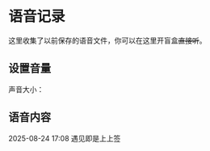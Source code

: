 # 语音记录

<script setup lang="ts">
import { ref } from 'vue';
import { QTagColors } from 'fake-qq-ui';

const volume = ref(100)

</script>

这里收集了以前保存的语音文件，你可以在这里<curtain>开盲盒</curtain>~~直接听~~。

## 设置音量

<volume-bar v-model="volume">声音大小：</volume-bar>

## 语音内容

<q-window title="我的世界话题群">
    <q-voice name="" avatar="https://q2.qlogo.cn/headimg_dl?dst_uin=2860986565&spec=100" src="/voices/舔狗狗叫.wav" :volume="volume"></q-voice>
    <q-voice name="" avatar="https://q2.qlogo.cn/headimg_dl?dst_uin=3306636756&spec=100" src="/voices/迅猛受介绍.wav" :volume="volume"></q-voice>
    <q-voice name="" avatar="https://q2.qlogo.cn/headimg_dl?dst_uin=2117563201&spec=100" src="/voices/益子叫1.wav" :volume="volume"></q-voice>
    <q-voice name="" avatar="https://q2.qlogo.cn/headimg_dl?dst_uin=2117563201&spec=100" src="/voices/益子叫2.wav" :volume="volume"></q-voice>
    <q-voice name="" avatar="https://q2.qlogo.cn/headimg_dl?dst_uin=1296556133&spec=100" src="/voices/小王八王八叫.wav" :volume="volume"></q-voice>
    <q-voice name="" avatar="https://q2.qlogo.cn/headimg_dl?dst_uin=1296556133&spec=100" src="/voices/小王八早上好.wav" :volume="volume"></q-voice>
    <q-voice name="" avatar="https://q2.qlogo.cn/headimg_dl?dst_uin=1296556133&spec=100" src="/voices/小王八中午好.wav" :volume="volume"></q-voice>
    <q-voice name="" avatar="https://q2.qlogo.cn/headimg_dl?dst_uin=1296556133&spec=100" src="/voices/小王八晚上好.wav" :volume="volume"></q-voice>
    <q-voice name="" avatar="https://q2.qlogo.cn/headimg_dl?dst_uin=1296556133&spec=100" src="/voices/小王八晚安.wav" :volume="volume"></q-voice>
    <q-voice name="" avatar="https://q2.qlogo.cn/headimg_dl?dst_uin=1296556133&spec=100" src="/voices/小王八晚安.wav" :volume="volume"></q-voice>
    <q-tip>2025-08-24 17:08</q-tip>
    <q-voice name="🀀" tag="LV100 传奇抗压王🐢" :tag-color="QTagColors.purple" avatar="https://q2.qlogo.cn/headimg_dl?dst_uin=2860986565&spec=100" src="/voices/东子2025-8-24-1.wav" :volume="volume">遇见即是上上签</q-voice>

</q-window>


